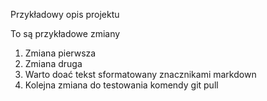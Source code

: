 Przykładowy opis projektu

To są przykładowe zmiany
1) Zmiana pierwsza
2) Zmiana druga
3) Warto doać tekst sformatowany znacznikami markdown
4) Kolejna zmiana do testowania komendy git pull
